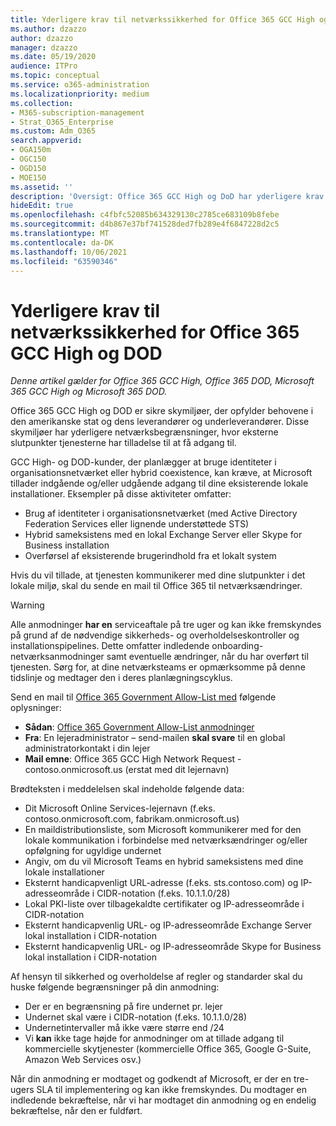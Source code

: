 ```yaml
---
title: Yderligere krav til netværkssikkerhed for Office 365 GCC High og DoD
ms.author: dzazzo
author: dzazzo
manager: dzazzo
ms.date: 05/19/2020
audience: ITPro
ms.topic: conceptual
ms.service: o365-administration
ms.localizationpriority: medium
ms.collection:
- M365-subscription-management
- Strat_O365_Enterprise
ms.custom: Adm_O365
search.appverid:
- OGA150m
- OGC150
- OGD150
- MOE150
ms.assetid: ''
description: 'Oversigt: Office 365 GCC High og DoD har yderligere krav til netværkssikkerhed'
hideEdit: true
ms.openlocfilehash: c4fbfc52085b634329130c2785ce683109b8febe
ms.sourcegitcommit: d4b867e37bf741528ded7fb289e4f6847228d2c5
ms.translationtype: MT
ms.contentlocale: da-DK
ms.lasthandoff: 10/06/2021
ms.locfileid: "63590346"
---
```

# <a name="additional-network-security-requirements-for-office-365-gcc-high-and-dod"></a>Yderligere krav til netværkssikkerhed for Office 365 GCC High og DOD

*Denne artikel gælder for Office 365 GCC High, Office 365 DOD, Microsoft 365 GCC High og Microsoft 365 DOD.*

Office 365 GCC High og DOD er sikre skymiljøer, der opfylder behovene i den amerikanske stat og dens leverandører og underleverandører.  Disse skymiljøer har yderligere netværksbegrænsninger, hvor eksterne slutpunkter tjenesterne har tilladelse til at få adgang til.

GCC High- og DOD-kunder, der planlægger at bruge identiteter i organisationsnetværket eller hybrid coexistence, kan kræve, at Microsoft tillader indgående og/eller udgående adgang til dine eksisterende lokale installationer.  Eksempler på disse aktiviteter omfatter:

* Brug af identiteter i organisationsnetværket (med Active Directory Federation Services eller lignende understøttede STS)
* Hybrid sameksistens med en lokal Exchange Server eller Skype for Business installation
* Overførsel af eksisterende brugerindhold fra et lokalt system

Hvis du vil tillade, at tjenesten kommunikerer med dine slutpunkter i det lokale miljø, skal du sende en mail til Office 365 til netværksændringer.

> [!WARNING]
> Alle anmodninger **har en** serviceaftale på tre uger og kan ikke fremskyndes på grund af de nødvendige sikkerheds- og overholdelseskontroller og installationspipelines.  Dette omfatter indledende onboarding-netværksanmodninger samt eventuelle ændringer, når du har overført til tjenesten.  Sørg for, at dine netværksteams er opmærksomme på denne tidslinje og medtager den i deres planlægningscyklus.

Send en mail til [Office 365 Government Allow-List med](mailto:o365gwlt@microsoft.com) følgende oplysninger:

* **Sådan**: [Office 365 Government Allow-List anmodninger](mailto:o365gwlt@microsoft.com)
* **Fra**: En lejeradministrator – send-mailen **skal svare** til en global administratorkontakt i din lejer
* **Mail emne**: Office 365 GCC High Network Request - contoso.onmicrosoft.us (erstat med dit lejernavn)

Brødteksten i meddelelsen skal indeholde følgende data:

* Dit Microsoft Online Services-lejernavn (f.eks. contoso.onmicrosoft.com, fabrikam.onmicrosoft.us)
* En maildistributionsliste, som Microsoft kommunikerer med for den lokale kommunikation i forbindelse med netværksændringer og/eller opfølgning for ugyldige undernet
* Angiv, om du vil Microsoft Teams en hybrid sameksistens med dine lokale installationer
* Eksternt handicapvenligt URL-adresse (f.eks. sts.contoso.com) og IP-adresseområde i CIDR-notation (f.eks. 10.1.1.0/28)
* Lokal PKI-liste over tilbagekaldte certifikater og IP-adresseområde i CIDR-notation
* Eksternt handicapvenlig URL- og IP-adresseområde Exchange Server lokal installation i CIDR-notation
* Eksternt handicapvenlig URL- og IP-adresseområde Skype for Business lokal installation i CIDR-notation

Af hensyn til sikkerhed og overholdelse af regler og standarder skal du huske følgende begrænsninger på din anmodning:

* Der er en begrænsning på fire undernet pr. lejer
* Undernet skal være i CIDR-notation (f.eks. 10.1.1.0/28)
* Undernetintervaller må ikke være større end /24
* Vi **kan** ikke tage højde for anmodninger om at tillade adgang til kommercielle skytjenester (kommercielle Office 365, Google G-Suite, Amazon Web Services osv.)

Når din anmodning er modtaget og godkendt af Microsoft, er der en tre-ugers SLA til implementering og kan ikke fremskyndes.  Du modtager en indledende bekræftelse, når vi har modtaget din anmodning og en endelig bekræftelse, når den er fuldført.
